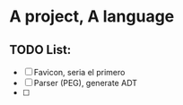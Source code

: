 # A project, A language

## TODO List:
- [ ] Favicon, seria el primero
- [ ] Parser (PEG), generate ADT
- [ ] 
